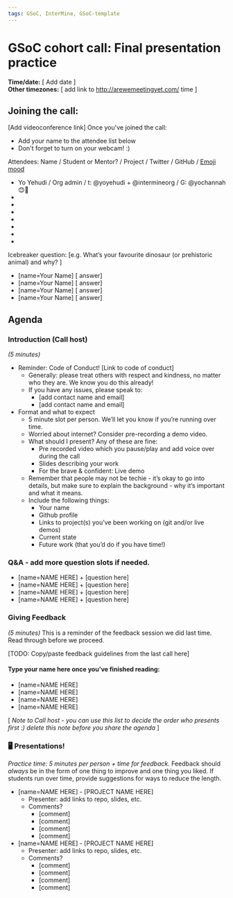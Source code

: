 ```yaml
---
tags: GSoC, InterMine, GSoC-template
---
```


# GSoC cohort call: Final presentation practice

**Time/date:** [ Add date ]  
**Other timezones:** [ add link to http://arewemeetingyet.com/ time ]  

## Joining the call: 
[Add videoconference link] 
Once you've joined the call:
- Add your name to the attendee list below 
- Don't forget to turn on your webcam! :) 
    

Attendees: Name / Student or Mentor? / Project / Twitter / GitHub / [Emoji mood](https://emojipedia.org/)
- Yo Yehudi / Org admin / t: @yoyehudi + @intermineorg / G: @yochannah 😊🎉
- 
- 
- 
- 
- 
- 
-  

Icebreaker question: [e.g. What’s your favourite dinosaur (or prehistoric animal) and why? ]
- [name=Your Name] [ answer]
- [name=Your Name] [ answer]
- [name=Your Name] [ answer]
- [name=Your Name] [ answer]

## Agenda

### Introduction (Call host)
_(5 minutes)_
 - Reminder: Code of Conduct! [Link to code of conduct]
      - Generally: please treat others with respect and kindness, no matter who they are. We know you do this already! 
      - If you have any issues, please speak to:
        - [add contact name and email]
        - [add contact name and email]
- Format and what to expect 
    - 5 minute slot per person. We’ll let you know if you’re running over time. 
    - Worried about internet? Consider pre-recording a demo video.
    - What should I present?   Any of these are fine:
        - Pre recorded video which you pause/play and add voice over during the call
        - Slides describing your work
        - For the brave & confident: Live demo
    - Remember that people may not be techie - it’s okay to go into details, but make sure to explain the background - why it’s important and what it means. 
    - Include the following things:
        - Your name
        - Github profile
        - Links to project(s) you’ve been working on (git and/or live demos) 
        - Current state
        - Future work (that you’d do if you have time!)
### Q&A - add more question slots if needed.
- [name=NAME HERE] + [question here]
- [name=NAME HERE] + [question here]
- [name=NAME HERE] + [question here]
- [name=NAME HERE] + [question here]

### Giving Feedback 
_(5 minutes)_ 
This is a reminder of the feedback session we did last time. Read through before we proceed. 

[TODO: Copy/paste feedback guidelines from the last call here]

#### Type your name here once you've finished reading:
- [name=NAME HERE]
- [name=NAME HERE]
- [name=NAME HERE]
- [name=NAME HERE]

[ _Note to Call host - you can use this list to decide the order who presents first :) delete this note before you share the agenda_ ]

### 🖥 Presentations! 
_Practice time: 5 minutes per person + time for feedback._
Feedback should *always* be in the form of one thing to improve and one thing you liked. If students run over time, provide suggestions for ways to reduce the length. 

- [name=NAME HERE] - [PROJECT NAME HERE]
    - Presenter: add links to repo, slides, etc.
    - Comments?
        - [comment]
        - [comment]
        - [comment]
        - [comment]
- [name=NAME HERE] - [PROJECT NAME HERE]
    - Presenter: add links to repo, slides, etc.
    - Comments?
        - [comment]
        - [comment]
        - [comment]
        - [comment]

